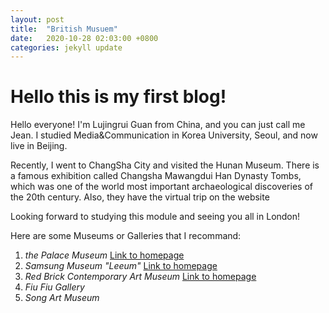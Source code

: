 ```yaml
---
layout: post
title:  "British Musuem"
date:   2020-10-28 02:03:00 +0800
categories: jekyll update
---
```

# Hello this is my first blog!

Hello everyone! I'm Lujingrui Guan from China, and you can just call me Jean. I studied Media&Communication in Korea University, Seoul, and now live in Beijing.

Recently, I went to ChangSha City and visited the Hunan Museum. There is a famous exhibition called Changsha Mawangdui Han Dynasty Tombs, which was one of the world most important archaeological discoveries of the 20th century. Also, they have the virtual trip on the website

Looking forward to studying this module and seeing you all in London!

Here are some Museums or Galleries that I recommand:
1. *the Palace Museum* [Link to homepage](https://www.dpm.org.cn)
2. *Samsung Museum "Leeum"* [Link to homepage](http://www.leeum.org)
3. *Red Brick Contemporary Art Museum* [Link to homepage](http://redbrickartmuseum.org)
4. *Fiu Fiu Gallery*
5. *Song Art Museum*